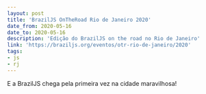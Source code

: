 ```yaml
---
layout: post
title: 'BrazilJS OnTheRoad Rio de Janeiro 2020'
date_from: 2020-05-16
date_to: 2020-05-16
description: 'Edição do BrazilJS on the road no Rio de Janeiro'
link: 'https://braziljs.org/eventos/otr-rio-de-janeiro/2020'
tags:
- js
- rj
---
```


E a BrazilJS chega pela primeira vez na cidade maravilhosa!